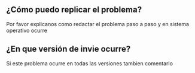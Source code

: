 ## ¿Cómo puedo replicar el problema?
Por favor explicanos como redactar el problema paso a paso y en sistema operativo ocurre
## ¿En que versión de invie ocurre?
Si este problema ocurre en todas las versiones tambien comentarlo

